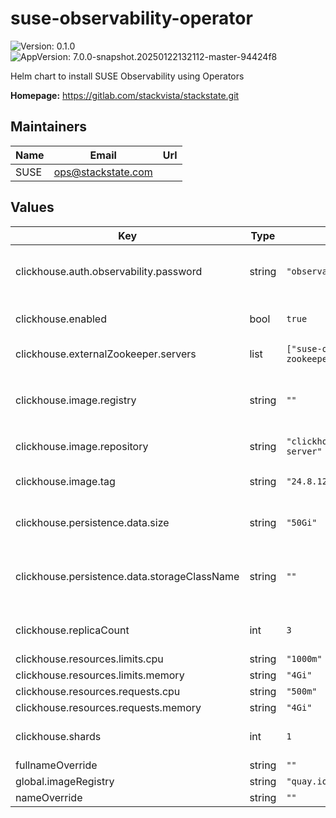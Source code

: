 # suse-observability-operator

![Version: 0.1.0](https://img.shields.io/badge/Version-0.1.0-informational?style=flat-square) ![AppVersion: 7.0.0-snapshot.20250122132112-master-94424f8](https://img.shields.io/badge/AppVersion-7.0.0--snapshot.20250122132112--master--94424f8-informational?style=flat-square)

Helm chart to install SUSE Observability using Operators

**Homepage:** <https://gitlab.com/stackvista/stackstate.git>

## Maintainers

| Name | Email | Url |
| ---- | ------ | --- |
| SUSE | <ops@stackstate.com> |  |

## Values

| Key | Type | Default | Description |
|-----|------|---------|-------------|
| clickhouse.auth.observability.password | string | `"observability"` | Password to "observability" user used by the app and otel collector |
| clickhouse.enabled | bool | `true` | Enable / disable Clickhouse installation |
| clickhouse.externalZookeeper.servers | list | `["suse-observability-zookeeper-headless"]` | List of zookeeper hosts |
| clickhouse.image.registry | string | `""` | Registry where to get the image from, the default repository is defined in `global.imageRegistry` |
| clickhouse.image.repository | string | `"clickhouse/clickhouse-server"` | Repository where to get the image from. |
| clickhouse.image.tag | string | `"24.8.12.28-alpine"` | Container image tag for 'clickhouse' containers. |
| clickhouse.persistence.data.size | string | `"50Gi"` | Size of persistent volume for ClickHouse data |
| clickhouse.persistence.data.storageClassName | string | `""` | Storage Class used by CH data. It should support expansion if you decide to expand it |
| clickhouse.replicaCount | int | `3` | Number of ClickHouse replicas per shard to deploy |
| clickhouse.resources.limits.cpu | string | `"1000m"` |  |
| clickhouse.resources.limits.memory | string | `"4Gi"` |  |
| clickhouse.resources.requests.cpu | string | `"500m"` |  |
| clickhouse.resources.requests.memory | string | `"4Gi"` |  |
| clickhouse.shards | int | `1` | Number of ClickHouse shards to deploy |
| fullnameOverride | string | `""` |  |
| global.imageRegistry | string | `"quay.io"` |  |
| nameOverride | string | `""` |  |

